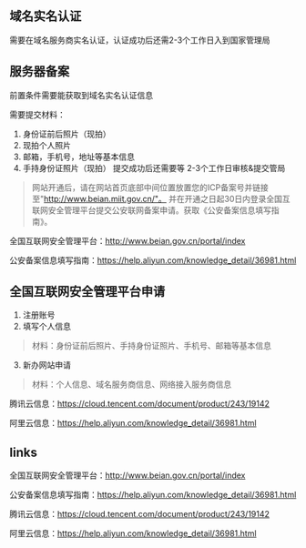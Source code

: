 ## 域名实名认证
需要在域名服务商实名认证，认证成功后还需2-3个工作日入到国家管理局

## 服务器备案
前置条件需要能获取到域名实名认证信息  

需要提交材料：
1. 身份证前后照片（现拍）
2. 现拍个人照片
3. 邮箱，手机号，地址等基本信息
4. 手持身份证照片（现拍）
提交成功后还需要等 2-3个工作日审核&提交管局


> 网站开通后，请在网站首页底部中间位置放置您的ICP备案号并链接至"http://www.beian.miit.gov.cn/"。 并在开通之日起30日内登录全国互联网安全管理平台提交公安联网备案申请。获取《公安备案信息填写指南》。

全国互联网安全管理平台：http://www.beian.gov.cn/portal/index  

公安备案信息填写指南：https://help.aliyun.com/knowledge_detail/36981.html




## 全国互联网安全管理平台申请
1. 注册账号
2. 填写个人信息
> 材料：身份证前后照片、手持身份证照片、手机号、邮箱等基本信息
3. 新办网站申请
> 材料：个人信息、域名服务商信息、网络接入服务商信息

腾讯云信息：https://cloud.tencent.com/document/product/243/19142  

阿里云信息：https://help.aliyun.com/knowledge_detail/36981.html

## links
全国互联网安全管理平台：http://www.beian.gov.cn/portal/index    

公安备案信息填写指南：https://help.aliyun.com/knowledge_detail/36981.html   

腾讯云信息：https://cloud.tencent.com/document/product/243/19142   

阿里云信息：https://help.aliyun.com/knowledge_detail/36981.html  